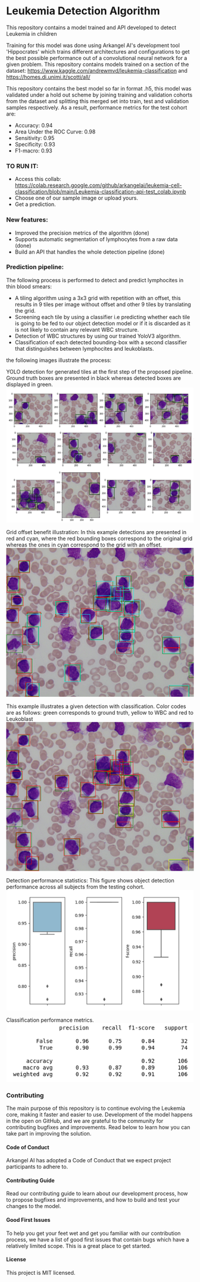 # Leukemia Detection Algorithm
This repository contains a model trained and API developed to detect Leukemia in children

Training for this model was done using Arkangel AI's development tool 'Hippocrates' which trains different architectures and configurations to get the best possible performance out of a convolutional neural network for a given problem. This repository contains models trained on a section of the dataset: https://www.kaggle.com/andrewmvd/leukemia-classification and https://homes.di.unimi.it/scotti/all/

This repository contains the best model so far in format .h5, this model was validated under a hold out scheme by joining training and validation cohorts from the dataset and splitting this merged set into train, test and validation samples respectively. As a result, performance metrics for the test cohort are:

* Accuracy: 0.94
* Area Under the ROC Curve: 0.98
* Sensitivity: 0.95
* Specificity: 0.93
* F1-macro: 0.93 

### TO RUN IT:

* Access this collab: https://colab.research.google.com/github/arkangelai/leukemia-cell-classification/blob/main/Leukemia-classification-api-test_colab.ipynb
* Choose one of our sample image or upload yours.
* Get a prediction.

### New features:

* Improved the precision metrics of the algorithm (done)
* Supports automatic segmentation of lymphocytes from a raw data (done)
* Build an API that handles the whole detection pipeline (done)

### Prediction pipeline:
The following process is performed to detect and predict lymphocites in thin blood smears:
* A tiling algorithm using a 3x3 grid with repetition with an offset, this results in 9 tiles per image without offset and other 9 tiles by translating the grid.
* Screening each tile by using a classifier i.e predicting whether each tile is going to be fed to our object detection model or if it is discarded as it is not likely to contain any relevant WBC structure.
* Detection of WBC structures by using our trained YoloV3 algorithm.
* Classification of each detected bounding-box with a second classifier that distinguishes between lymphocites and leukoblasts.

the following images illustrate the process:

YOLO detection for generated tiles at the first step of the proposed pipeline. Ground truth boxes are presented in black whereas detected boxes are displayed in green.
![image](./readme_images/1.png)

Grid offset benefit illustration: In this example detections are presented in red and cyan, where the red bounding boxes correspond to the original grid whereas the ones in cyan correspond to the grid with an offset.
![image](./readme_images/2.png)

This example illustrates a given detection with classification. Color codes are as follows: green corresponds to ground truth, yellow to WBC and red to Leukoblast
![image](./readme_images/3.png)

Detection performance statistics: This figure shows object detection performance across all subjects from the testing cohort.
![image](./readme_images/4.png)

Classification performance metrics.
![image](./readme_images/5.png)


### Contributing
The main purpose of this repository is to continue evolving the Leukemia core, making it faster and easier to use. Development of the model happens in the open on GitHub, and we are grateful to the community for contributing bugfixes and improvements. Read below to learn how you can take part in improving the solution.

#### Code of Conduct
Arkangel AI has adopted a Code of Conduct that we expect project participants to adhere to.

#### Contributing Guide
Read our contributing guide to learn about our development process, how to propose bugfixes and improvements, and how to build and test your changes to the model.

#### Good First Issues
To help you get your feet wet and get you familiar with our contribution process, we have a list of good first issues that contain bugs which have a relatively limited scope. This is a great place to get started.

#### License
This project is MIT licensed.


